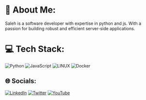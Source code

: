 # 💫 About Me:
Saleh is a software developer with expertise in python and js. With a passion for building robust and efficient server-side applications.


# 💻 Tech Stack:
![Python](https://img.shields.io/badge/python-3670A0?style=for-the-badge&logo=python&logoColor=ffdd54) ![JavaScript](https://img.shields.io/badge/javascript-%23323330.svg?style=for-the-badge&logo=javascript&logoColor=%23F7DF1E) ![LINUX](https://img.shields.io/badge/Linux-FCC624?style=for-the-badge&logo=linux&logoColor=black) ![Docker](https://img.shields.io/badge/docker-%230db7ed.svg?style=for-the-badge&logo=docker&logoColor=white)

## 🌐 Socials:
[![LinkedIn](https://img.shields.io/badge/LinkedIn-%230077B5.svg?logo=linkedin&logoColor=white)](https://linkedin.com/in/salehmontazeran) [![Twitter](https://img.shields.io/badge/Twitter-%231DA1F2.svg?logo=Twitter&logoColor=white)](https://twitter.com/salehmontazeran) [![YouTube](https://img.shields.io/badge/YouTube-%23FF0000.svg?logo=YouTube&logoColor=white)](https://youtube.com/@salehmontazeran) 

<!---

# 📊 GitHub Stats:
![](https://github-readme-stats.vercel.app/api?username=salehmontazeran&theme=dark&hide_border=false&include_all_commits=true&count_private=true)<br/>
![](https://github-readme-streak-stats.herokuapp.com/?user=salehmontazeran&theme=dark&hide_border=false)<br/>
![](https://github-readme-stats.vercel.app/api/top-langs/?username=salehmontazeran&theme=dark&hide_border=false&include_all_commits=true&count_private=true&layout=compact)

---
[![](https://visitcount.itsvg.in/api?id=salehmontazeran&icon=0&color=0)](https://visitcount.itsvg.in)

-->

<!-- Proudly created with GPRM ( https://gprm.itsvg.in ) -->
